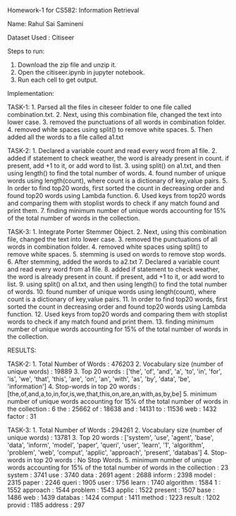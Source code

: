  Homework-1 for CS582: Information Retrieval
 
 Name: Rahul Sai Samineni
 
 Dataset Used : Citiseer
 
Steps to run:
 1. Download the zip file and unzip it.
 2. Open the citiseer.ipynb in jupyter notebook.
 3. Run each cell to get output.
 
Implementation:

TASK-1:
    1. Parsed all the files in citeseer folder to one file called combination.txt.
    2. Next, using this combination file, changed the text into lower case.
    3. removed the punctuations of all words in combination folder.
    4. removed white spaces using split() to remove white spaces.
    5. Then added all the words to a file called a1.txt

TASK-2:
    1. Declared a variable count and read every word from a1 file.
    2. added if statement to check weather, the word is already present in count. if present, add +1 to it, or add word to list.
    3. using split() on a1.txt, and then using length() to find the total number of words.
    4. found number of unique words using length(count), where count is a dictionary of key,value pairs.
    5. In order to find top20 words, first sorted the count in decreasing order and found top20 words using Lambda function.
    6. Used keys from top20 words and comparing them with stoplist words to check if any match found and print them.
    7. finding minimum number of unique words accounting for 15% of the total number of words in the collection.

TASK-3:
    1. Integrate Porter Stemmer Object.
    2. Next, using this combination file, changed the text into lower case.
    3. removed the punctuations of all words in combination folder.
    4. removed white spaces using split() to remove white spaces.
    5. stemming is used on words to remove stop words.
    6. After stemming, added the words to a2.txt
    7. Declared a variable count and read every word from a1 file.
    8. added if statement to check weather, the word is already present in count. if present, add +1 to it, or add word to list.
    9. using split() on a1.txt, and then using length() to find the total number of words.
    10. found number of unique words using length(count), where count is a dictionary of key,value pairs.
    11. In order to find top20 words, first sorted the count in decreasing order and found top20 words using Lambda function.
    12. Used keys from top20 words and comparing them with stoplist words to check if any match found and print them.
    13. finding minimum number of unique words accounting for 15% of the total number of words in the collection.
    
RESULTS:

TASK-2:
    1. Total Number of Words : 476203
    2. Vocabulary size (number of unique words) : 19889
    3. Top 20 words : ['the', 'of', 'and', 'a', 'to', 'in', 'for', 'is', 'we', 'that', 'this', 'are', 'on', 'an', 'with', 'as', 'by', 'data', 'be', 'information']
    4. Stop-words in top 20 words : [the,of,and,a,to,in,for,is,we,that,this,on,are,an,with,as,by,be]
    5. minimum number of unique words accounting for 15% of the total number of words in the collection : 6
        the : 25662
        of : 18638
        and : 14131
        to : 11536
        web : 1432
        factor : 31

TASK-3:
    1. Total Number of Words : 294261
    2. Vocabulary size (number of unique words) : 13781
    3. Top 20 words : ['system', 'use', 'agent', 'base', 'data', 'inform', 'model', 'paper', 'queri', 'user', 'learn', '1', 'algorithm', 'problem', 'web', 'comput', 'applic', 'approach', 'present', 'databas']
    4. Stop-words in top 20 words : No Stop Words.
    5. minimum number of unique words accounting for 15% of the total number of words in the collection : 23
        system : 3741
        use : 3740
        data : 2691
        agent : 2688
        inform : 2398
        model : 2315
        paper : 2246
        queri : 1905
        user : 1756
        learn : 1740
        algorithm : 1584
        1 : 1552
        approach : 1544
        problem : 1543
        applic : 1522
        present : 1507
        base : 1486
        web : 1439
        databas : 1424
        comput : 1411
        method : 1223
        result : 1202
        provid : 1185
        address : 297
    
